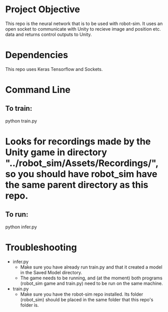 # Project Objective

This repo is the neural network that is to be used with robot-sim. It uses an open socket to communicate with Unity to recieve image and position etc. data and returns control outputs to Unity.

# Dependencies

This repo uses Keras Tensorflow and Sockets.

# Command Line

## To train:

python train.py

# Looks for recordings made by the Unity game in directory "../robot_sim/Assets/Recordings/", so you should have robot_sim have the same parent directory as this repo.

## To run:

python infer.py

# Troubleshooting

- infer.py
	- Make sure you have already run train.py and that it created a model in the Saved Model directory.
	- The game needs to be running, and (at the moment) both programs (robot_sim game and train.py) need to be run on the same machine.
- train.py
	- Make sure you have the robot-sim repo installed. Its folder (robot_sim) should be placed in the same folder that this repo's folder is.